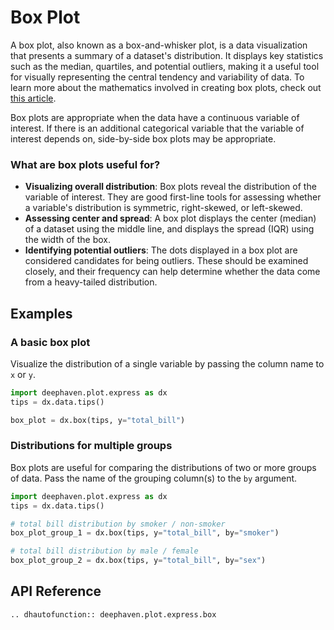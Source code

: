 # Box Plot

A box plot, also known as a box-and-whisker plot, is a data visualization that presents a summary of a dataset's distribution. It displays key statistics such as the median, quartiles, and potential outliers, making it a useful tool for visually representing the central tendency and variability of data. To learn more about the mathematics involved in creating box plots, check out [this article](https://asq.org/quality-resources/box-whisker-plot).

Box plots are appropriate when the data have a continuous variable of interest. If there is an additional categorical variable that the variable of interest depends on, side-by-side box plots may be appropriate.

### What are box plots useful for?

- **Visualizing overall distribution**: Box plots reveal the distribution of the variable of interest. They are good first-line tools for assessing whether a variable's distribution is symmetric, right-skewed, or left-skewed.
- **Assessing center and spread**: A box plot displays the center (median) of a dataset using the middle line, and displays the spread (IQR) using the width of the box.
- **Identifying potential outliers**: The dots displayed in a box plot are considered candidates for being outliers. These should be examined closely, and their frequency can help determine whether the data come from a heavy-tailed distribution.

## Examples

### A basic box plot

Visualize the distribution of a single variable by passing the column name to `x` or `y`.

```python order=box_plot,tips
import deephaven.plot.express as dx
tips = dx.data.tips()

box_plot = dx.box(tips, y="total_bill")
```

### Distributions for multiple groups

Box plots are useful for comparing the distributions of two or more groups of data. Pass the name of the grouping column(s) to the `by` argument.

```python order=box_plot_group_1,box_plot_group_2,tips
import deephaven.plot.express as dx
tips = dx.data.tips()

# total bill distribution by smoker / non-smoker
box_plot_group_1 = dx.box(tips, y="total_bill", by="smoker")

# total bill distribution by male / female
box_plot_group_2 = dx.box(tips, y="total_bill", by="sex")
```

## API Reference
```{eval-rst}
.. dhautofunction:: deephaven.plot.express.box
```